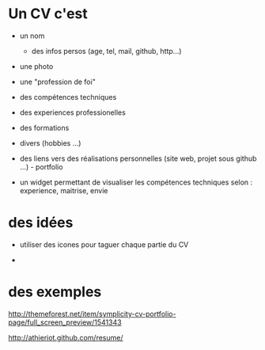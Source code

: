 Un CV c'est
===========

* un nom
    - des infos persos (age, tel, mail, github, http...)

* une photo

* une "profession de foi"

* des compétences techniques

* des experiences professionelles

* des formations

* divers (hobbies ...)

* des liens vers des réalisations personnelles (site web, projet sous github ...) - portfolio

* un widget permettant de visualiser les compétences techniques selon : experience, maitrise, envie

des idées
=========

* utiliser des icones pour taguer chaque partie du CV

*

des exemples
============

http://themeforest.net/item/symplicity-cv-portfolio-page/full_screen_preview/1541343

http://athieriot.github.com/resume/